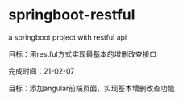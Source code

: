 # springboot-restful
a springboot project with restful api

目标：用restful方式实现最基本的增删改查接口

完成时间：21-02-07

目标：添加angular前端页面，实现基本增删改查功能

